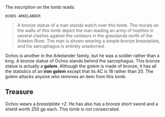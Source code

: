 The inscription on the tomb reads:

	OCHOS ARKELANDER

> A bronze statue of a man stands watch over this tomb. The murals on the walls of this tomb depict the man leading an army of hoplites in several clashes against the centaurs in the grasslands north of the Arkelon River. The man is shown wearing a simple bronze breastplate, and his sarcophagus is entirely unadorned.

Ochos is another in the Arkelander family, but he was a soldier rather than a king. A bronze statue of Ochos stands behind the sarcophagus. This bronze statue is actually a **golem**. Although the golem is made of bronze, it has all the statistics of an **iron golem** except that its AC is 18 rather than 20. The golem attacks anyone who removes an item from this tomb.

## Treasure
Ochos wears a *breastplate +2*. He has also has a bronze short sword and a shield worth 250 gp each. This tomb is not consecrated.